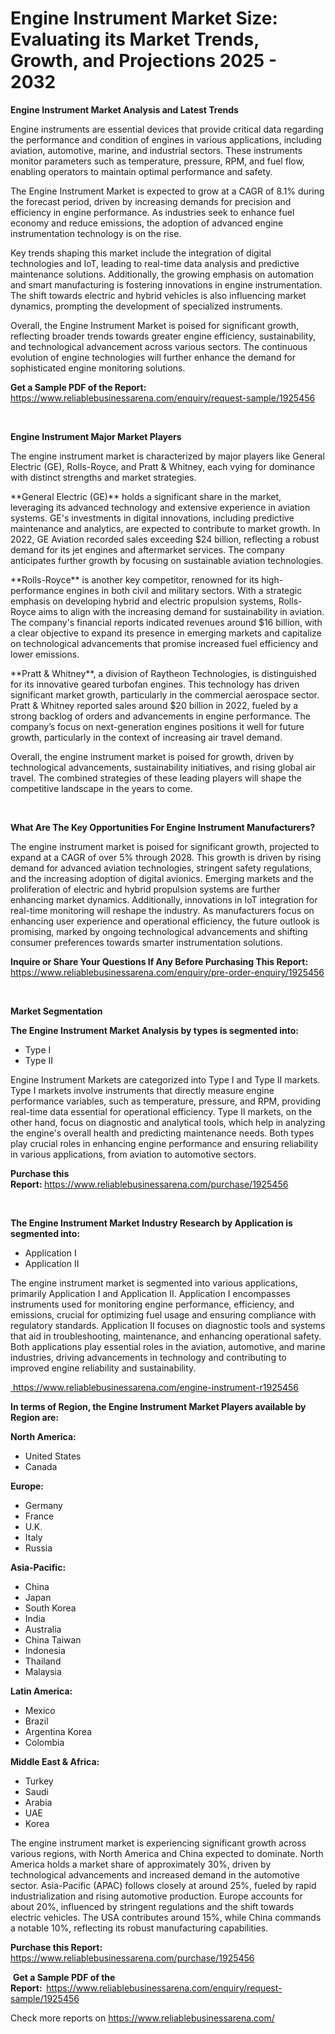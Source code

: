 <p><h1>Engine Instrument Market Size: Evaluating its Market Trends, Growth, and Projections 2025 - 2032</h1></p><p><strong>Engine Instrument Market Analysis and Latest Trends</strong></p>
<p><p>Engine instruments are essential devices that provide critical data regarding the performance and condition of engines in various applications, including aviation, automotive, marine, and industrial sectors. These instruments monitor parameters such as temperature, pressure, RPM, and fuel flow, enabling operators to maintain optimal performance and safety. </p><p>The Engine Instrument Market is expected to grow at a CAGR of 8.1% during the forecast period, driven by increasing demands for precision and efficiency in engine performance. As industries seek to enhance fuel economy and reduce emissions, the adoption of advanced engine instrumentation technology is on the rise. </p><p>Key trends shaping this market include the integration of digital technologies and IoT, leading to real-time data analysis and predictive maintenance solutions. Additionally, the growing emphasis on automation and smart manufacturing is fostering innovations in engine instrumentation. The shift towards electric and hybrid vehicles is also influencing market dynamics, prompting the development of specialized instruments. </p><p>Overall, the Engine Instrument Market is poised for significant growth, reflecting broader trends towards greater engine efficiency, sustainability, and technological advancement across various sectors. The continuous evolution of engine technologies will further enhance the demand for sophisticated engine monitoring solutions.</p></p>
<p><strong>Get a Sample PDF of the Report:&nbsp;</strong> <a href="https://www.reliablebusinessarena.com/enquiry/request-sample/1925456?utm_campaign=2632&utm_medium=2&utm_source=Github&utm_content=ia&utm_term=28032025&utm_id=engine-instrument">https://www.reliablebusinessarena.com/enquiry/request-sample/1925456</a></p>
<p>&nbsp;</p>
<p><strong>Engine Instrument Major Market Players</strong></p>
<p><p>The engine instrument market is characterized by major players like General Electric (GE), Rolls-Royce, and Pratt & Whitney, each vying for dominance with distinct strengths and market strategies.</p><p>**General Electric (GE)** holds a significant share in the market, leveraging its advanced technology and extensive experience in aviation systems. GE's investments in digital innovations, including predictive maintenance and analytics, are expected to contribute to market growth. In 2022, GE Aviation recorded sales exceeding $24 billion, reflecting a robust demand for its jet engines and aftermarket services. The company anticipates further growth by focusing on sustainable aviation technologies.</p><p>**Rolls-Royce** is another key competitor, renowned for its high-performance engines in both civil and military sectors. With a strategic emphasis on developing hybrid and electric propulsion systems, Rolls-Royce aims to align with the increasing demand for sustainability in aviation. The company's financial reports indicated revenues around $16 billion, with a clear objective to expand its presence in emerging markets and capitalize on technological advancements that promise increased fuel efficiency and lower emissions.</p><p>**Pratt & Whitney**, a division of Raytheon Technologies, is distinguished for its innovative geared turbofan engines. This technology has driven significant market growth, particularly in the commercial aerospace sector. Pratt & Whitney reported sales around $20 billion in 2022, fueled by a strong backlog of orders and advancements in engine performance. The company’s focus on next-generation engines positions it well for future growth, particularly in the context of increasing air travel demand.</p><p>Overall, the engine instrument market is poised for growth, driven by technological advancements, sustainability initiatives, and rising global air travel. The combined strategies of these leading players will shape the competitive landscape in the years to come.</p></p>
<p>&nbsp;</p>
<p><strong>What Are The Key Opportunities For Engine Instrument Manufacturers?</strong></p>
<p><p>The engine instrument market is poised for significant growth, projected to expand at a CAGR of over 5% through 2028. This growth is driven by rising demand for advanced aviation technologies, stringent safety regulations, and the increasing adoption of digital avionics. Emerging markets and the proliferation of electric and hybrid propulsion systems are further enhancing market dynamics. Additionally, innovations in IoT integration for real-time monitoring will reshape the industry. As manufacturers focus on enhancing user experience and operational efficiency, the future outlook is promising, marked by ongoing technological advancements and shifting consumer preferences towards smarter instrumentation solutions.</p></p>
<p><strong>Inquire or Share Your Questions If Any Before Purchasing This Report:</strong> <a href="https://www.reliablebusinessarena.com/enquiry/pre-order-enquiry/1925456?utm_campaign=2632&utm_medium=2&utm_source=Github&utm_content=ia&utm_term=28032025&utm_id=engine-instrument">https://www.reliablebusinessarena.com/enquiry/pre-order-enquiry/1925456</a></p>
<p>&nbsp;</p>
<p><strong>Market Segmentation</strong></p>
<p><strong>The Engine Instrument Market Analysis by types is segmented into:</strong></p>
<p><ul><li>Type I</li><li>Type II</li></ul></p>
<p><p>Engine Instrument Markets are categorized into Type I and Type II markets. Type I markets involve instruments that directly measure engine performance variables, such as temperature, pressure, and RPM, providing real-time data essential for operational efficiency. Type II markets, on the other hand, focus on diagnostic and analytical tools, which help in analyzing the engine's overall health and predicting maintenance needs. Both types play crucial roles in enhancing engine performance and ensuring reliability in various applications, from aviation to automotive sectors.</p></p>
<p><strong>Purchase this Report:&nbsp;</strong><a href="https://www.reliablebusinessarena.com/purchase/1925456?utm_campaign=2632&utm_medium=2&utm_source=Github&utm_content=ia&utm_term=28032025&utm_id=engine-instrument">https://www.reliablebusinessarena.com/purchase/1925456</a></p>
<p>&nbsp;</p>
<p><strong>The Engine Instrument Market Industry Research by Application is segmented into:</strong></p>
<p><ul><li>Application I</li><li>Application II</li></ul></p>
<p><p>The engine instrument market is segmented into various applications, primarily Application I and Application II. Application I encompasses instruments used for monitoring engine performance, efficiency, and emissions, crucial for optimizing fuel usage and ensuring compliance with regulatory standards. Application II focuses on diagnostic tools and systems that aid in troubleshooting, maintenance, and enhancing operational safety. Both applications play essential roles in the aviation, automotive, and marine industries, driving advancements in technology and contributing to improved engine reliability and sustainability.</p></p>
<p><a href="https://www.reliablebusinessarena.com/engine-instrument-r1925456?utm_campaign=2632&utm_medium=2&utm_source=Github&utm_content=ia&utm_term=28032025&utm_id=engine-instrument">&nbsp;https://www.reliablebusinessarena.com/engine-instrument-r1925456</a></p>
<p><strong>In terms of Region, the Engine Instrument Market Players available by Region are:</strong></p>
<p>
    <p> <strong> North America: </strong>
        <ul>
            <li>United States</li>
            <li>Canada</li>
        </ul>
        </p> 
    <p> <strong> Europe: </strong>
        <ul>
            <li>Germany</li>
            <li>France</li>
            <li>U.K.</li>
            <li>Italy</li>
            <li>Russia</li>
        </ul>
        </p> 
    <p> <strong> Asia-Pacific: </strong>
        <ul>
            <li>China</li>
            <li>Japan</li>
            <li>South Korea</li>
            <li>India</li>
            <li>Australia</li>
            <li>China Taiwan</li>
            <li>Indonesia</li>
            <li>Thailand</li>
            <li>Malaysia</li>
        </ul>
        </p> 
    <p> <strong> Latin America: </strong>
        <ul>
            <li>Mexico</li>
            <li>Brazil</li>
            <li>Argentina Korea</li>
            <li>Colombia</li>
        </ul>
        </p> 
    <p> <strong> Middle East & Africa: </strong>
        <ul>
            <li>Turkey</li>
            <li>Saudi</li>
            <li>Arabia</li>
            <li>UAE</li>
            <li>Korea</li>
        </ul>
    </p>
    </p>
<p><p>The engine instrument market is experiencing significant growth across various regions, with North America and China expected to dominate. North America holds a market share of approximately 30%, driven by technological advancements and increased demand in the automotive sector. Asia-Pacific (APAC) follows closely at around 25%, fueled by rapid industrialization and rising automotive production. Europe accounts for about 20%, influenced by stringent regulations and the shift towards electric vehicles. The USA contributes around 15%, while China commands a notable 10%, reflecting its robust manufacturing capabilities.</p></p>
<p><strong>Purchase this Report: </strong><a href="https://www.reliablebusinessarena.com/purchase/1925456?utm_campaign=2632&utm_medium=2&utm_source=Github&utm_content=ia&utm_term=28032025&utm_id=engine-instrument">https://www.reliablebusinessarena.com/purchase/1925456</a></p>
<p>&nbsp;<strong>Get a Sample PDF of the Report:&nbsp;&nbsp;</strong><a href="https://www.reliablebusinessarena.com/enquiry/request-sample/1925456?utm_campaign=2632&utm_medium=2&utm_source=Github&utm_content=ia&utm_term=28032025&utm_id=engine-instrument">https://www.reliablebusinessarena.com/enquiry/request-sample/1925456</a></p>
<p><strong></strong></p>
<p>Check more reports on <a href="https://www.reliablebusinessarena.com/?utm_campaign=2632&utm_medium=2&utm_source=Github&utm_content=ia&utm_term=28032025&utm_id=engine-instrument">https://www.reliablebusinessarena.com/</a></p>